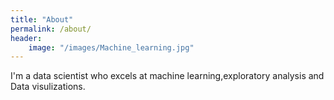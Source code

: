 ```yaml
---
title: "About"
permalink: /about/
header:
    image: "/images/Machine_learning.jpg"
---
```


  I'm a data scientist  who excels at machine learning,exploratory analysis and Data visulizations.
